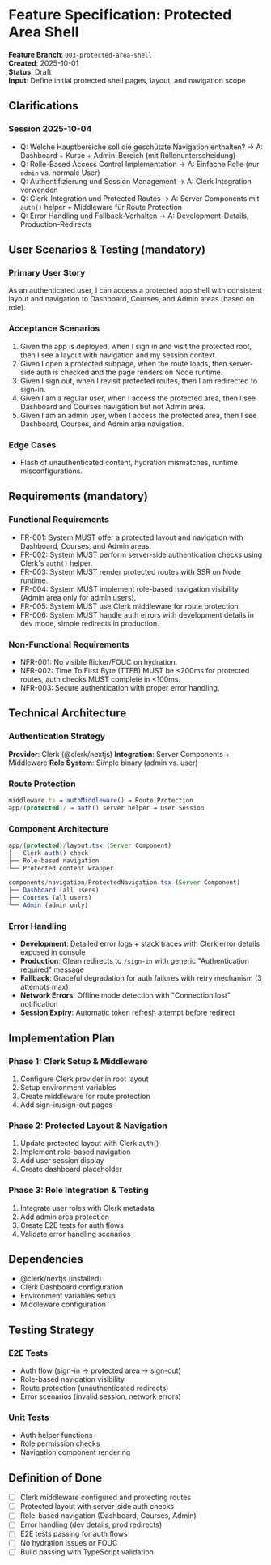 # Feature Specification: Protected Area Shell

**Feature Branch**: `003-protected-area-shell`  
**Created**: 2025-10-01  
**Status**: Draft  
**Input**: Define initial protected shell pages, layout, and navigation scope

## Clarifications

### Session 2025-10-04

- Q: Welche Hauptbereiche soll die geschützte Navigation enthalten? → A: Dashboard + Kurse +
  Admin-Bereich (mit Rollenunterscheidung)
- Q: Rolle-Based Access Control Implementation → A: Einfache Rolle (nur `admin` vs. normale User)
- Q: Authentifizierung und Session Management → A: Clerk Integration verwenden
- Q: Clerk-Integration und Protected Routes → A: Server Components mit `auth()` helper + Middleware
  für Route Protection
- Q: Error Handling und Fallback-Verhalten → A: Development-Details, Production-Redirects

## User Scenarios & Testing (mandatory)

### Primary User Story

As an authenticated user, I can access a protected app shell with consistent layout and navigation
to Dashboard, Courses, and Admin areas (based on role).

### Acceptance Scenarios

1. Given the app is deployed, when I sign in and visit the protected root, then I see a layout with
   navigation and my session context.
2. Given I open a protected subpage, when the route loads, then server-side auth is checked and the
   page renders on Node runtime.
3. Given I sign out, when I revisit protected routes, then I am redirected to sign-in.
4. Given I am a regular user, when I access the protected area, then I see Dashboard and Courses
   navigation but not Admin area.
5. Given I am an admin user, when I access the protected area, then I see Dashboard, Courses, and
   Admin area navigation.

### Edge Cases

- Flash of unauthenticated content, hydration mismatches, runtime misconfigurations.

## Requirements (mandatory)

### Functional Requirements

- FR-001: System MUST offer a protected layout and navigation with Dashboard, Courses, and Admin
  areas.
- FR-002: System MUST perform server-side authentication checks using Clerk's `auth()` helper.
- FR-003: System MUST render protected routes with SSR on Node runtime.
- FR-004: System MUST implement role-based navigation visibility (Admin area only for admin users).
- FR-005: System MUST use Clerk middleware for route protection.
- FR-006: System MUST handle auth errors with development details in dev mode, simple redirects in
  production.

### Non-Functional Requirements

- NFR-001: No visible flicker/FOUC on hydration.
- NFR-002: Time To First Byte (TTFB) MUST be <200ms for protected routes, auth checks MUST complete
  in <100ms.
- NFR-003: Secure authentication with proper error handling.

## Technical Architecture

### Authentication Strategy

**Provider**: Clerk (@clerk/nextjs) **Integration**: Server Components + Middleware **Role System**:
Simple binary (admin vs. user)

### Route Protection

```typescript
middleware.ts → authMiddleware() → Route Protection
app/(protected)/ → auth() server helper → User Session
```

### Component Architecture

```typescript
app/(protected)/layout.tsx (Server Component)
├── Clerk auth() check
├── Role-based navigation
└── Protected content wrapper

components/navigation/ProtectedNavigation.tsx (Server Component)
├── Dashboard (all users)
├── Courses (all users)
└── Admin (admin only)
```

### Error Handling

- **Development**: Detailed error logs + stack traces with Clerk error details exposed in console
- **Production**: Clean redirects to `/sign-in` with generic "Authentication required" message
- **Fallback**: Graceful degradation for auth failures with retry mechanism (3 attempts max)
- **Network Errors**: Offline mode detection with "Connection lost" notification
- **Session Expiry**: Automatic token refresh attempt before redirect

## Implementation Plan

### Phase 1: Clerk Setup & Middleware

1. Configure Clerk provider in root layout
2. Setup environment variables
3. Create middleware for route protection
4. Add sign-in/sign-out pages

### Phase 2: Protected Layout & Navigation

1. Update protected layout with Clerk auth()
2. Implement role-based navigation
3. Add user session display
4. Create dashboard placeholder

### Phase 3: Role Integration & Testing

1. Integrate user roles with Clerk metadata
2. Add admin area protection
3. Create E2E tests for auth flows
4. Validate error handling scenarios

## Dependencies

- @clerk/nextjs (installed)
- Clerk Dashboard configuration
- Environment variables setup
- Middleware configuration

## Testing Strategy

### E2E Tests

- Auth flow (sign-in → protected area → sign-out)
- Role-based navigation visibility
- Route protection (unauthenticated redirects)
- Error scenarios (invalid session, network errors)

### Unit Tests

- Auth helper functions
- Role permission checks
- Navigation component rendering

## Definition of Done

- [ ] Clerk middleware configured and protecting routes
- [ ] Protected layout with server-side auth checks
- [ ] Role-based navigation (Dashboard, Courses, Admin)
- [ ] Error handling (dev details, prod redirects)
- [ ] E2E tests passing for auth flows
- [ ] No hydration issues or FOUC
- [ ] Build passing with TypeScript validation
